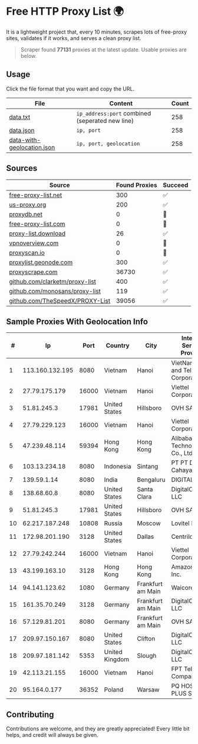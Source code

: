 
# Free HTTP Proxy List 🌍

It is a lightweight project that, every 10 minutes, scrapes lots of free-proxy sites, validates if it works, and serves a clean proxy list.


> Scraper found **77131** proxies at the latest update. Usable proxies are below.

## Usage

Click the file format that you want and copy the URL.


|File|Content|Count|
|----|-------|-----|
|[data.txt](https://raw.githubusercontent.com/themiralay/Proxy-List-World/master/data.txt)|`ip_address:port` combined (seperated new line)|258|
|[data.json](https://raw.githubusercontent.com/themiralay/Proxy-List-World/master/data.json)|`ip, port`|258|
|[data-with-geolocation.json](https://raw.githubusercontent.com/themiralay/Proxy-List-World/master/data-with-geolocation.json)|`ip, port, geolocation`|258|

## Sources

|Source|Found Proxies|Succeed|
|------|-------------|-------|
|[free-proxy-list.net](https://free-proxy-list.net)|300|✅|
|[us-proxy.org](https://www.us-proxy.org)|200|✅|
|[proxydb.net](http://proxydb.net)|0|🚫|
|[free-proxy-list.com](https://free-proxy-list.com/?page=&port=&type%5B%5D=http&type%5B%5D=https&up_time=0&search=Search)|0|🚫|
|[proxy-list.download](https://www.proxy-list.download/HTTP)|26|✅|
|[vpnoverview.com](https://vpnoverview.com/privacy/anonymous-browsing/free-proxy-servers)|0|🚫|
|[proxyscan.io](https://www.proxyscan.io)|0|🚫|
|[proxylist.geonode.com](https://proxylist.geonode.com/api/proxy-list?limit=300&page=1&sort_by=lastChecked&sort_type=desc&protocols=http,https)|300|✅|
|[proxyscrape.com](https://api.proxyscrape.com/v2/?request=displayproxies&protocol=http&timeout=10000&country=all&ssl=all&anonymity=all)|36730|✅|
|[github.com/clarketm/proxy-list](https://raw.githubusercontent.com/clarketm/proxy-list/master/proxy-list-raw.txt)|400|✅|
|[github.com/monosans/proxy-list](https://raw.githubusercontent.com/monosans/proxy-list/main/proxies/http.txt)|119|✅|
|[github.com/TheSpeedX/PROXY-List](https://raw.githubusercontent.com/TheSpeedX/PROXY-List/master/http.txt)|39056|✅|


## Sample Proxies With Geolocation Info

|#|Ip|Port|Country|City|Internet Service Provider|
|-|--|----|-------|----|-------------------------|
|1|113.160.132.195|8080|Vietnam|Hanoi|VietNam Post and Telecom Corporation|
|2|27.79.175.179|16000|Vietnam|Hanoi|Viettel Corporation|
|3|51.81.245.3|17981|United States|Hillsboro|OVH SAS|
|4|27.79.229.123|16000|Vietnam|Hanoi|Viettel Corporation|
|5|47.239.48.114|59394|Hong Kong|Hong Kong|Alibaba (US) Technology Co., Ltd.|
|6|103.13.234.18|8080|Indonesia|Sintang|PT PT Disafa Cahaya Utama|
|7|139.59.1.14|8080|India|Bengaluru|DIGITALOCEAN|
|8|138.68.60.8|8080|United States|Santa Clara|DigitalOcean, LLC|
|9|51.81.245.3|17981|United States|Hillsboro|OVH SAS|
|10|62.217.187.248|10808|Russia|Moscow|Lovitel LLC|
|11|172.98.201.190|3128|United States|Dallas|Centrilogic|
|12|27.79.242.244|16000|Vietnam|Hanoi|Viettel Corporation|
|13|43.199.163.10|3128|Hong Kong|Hong Kong|Amazon.com, Inc.|
|14|94.141.123.62|1080|Germany|Frankfurt am Main|Waicore LTD|
|15|161.35.70.249|3128|Germany|Frankfurt am Main|DigitalOcean, LLC|
|16|57.129.81.201|8080|Germany|Frankfurt am Main|OVH SAS|
|17|209.97.150.167|8080|United States|Clifton|DigitalOcean, LLC|
|18|209.97.181.142|5353|United Kingdom|Slough|DigitalOcean, LLC|
|19|42.113.21.155|16000|Vietnam|Hanoi|FPT Telecom Company|
|20|95.164.0.177|36352|Poland|Warsaw|PQ HOSTING PLUS S.R.L.|



## Contributing

Contributions are welcome, and they are greatly appreciated! Every
little bit helps, and credit will always be given.

